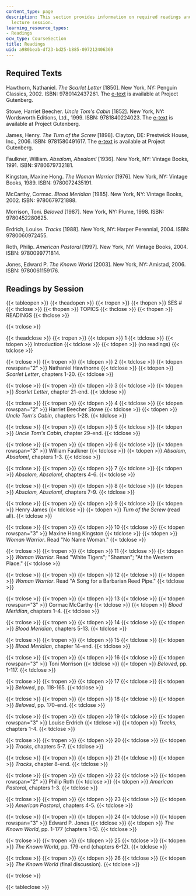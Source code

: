 ```yaml
---
content_type: page
description: This section provides information on required readings and readings by
  lecture session.
learning_resource_types:
- Readings
ocw_type: CourseSection
title: Readings
uid: a980beab-df23-bd25-b885-097212406369
---
```


Required Texts
--------------

Hawthorn, Nathaniel. _The Scarlet Letter_ \[1850\]. New York, NY: Penguin Classics, 2002. ISBN: 9780142437261. The [e-text](http://www.gutenberg.org/etext/33) is available at Project Gutenberg.

Stowe, Harriet Beecher. _Uncle Tom's Cabin_ \[1852\]. New York, NY: Wordsworth Editions, Ltd., 1999. ISBN: 9781840224023. The [e-text](http://www.gutenberg.org/etext/203) is available at Project Gutenberg.

James, Henry. _The Turn of the Screw_ \[1898\]. Clayton, DE: Prestwick House, Inc., 2006. ISBN: 9781580491617. The [e-text](http://www.gutenberg.org/etext/209) is available at Project Gutenberg.

Faulkner, William. _Absalom, Absalom!_ \[1936\]. New York, NY: Vintage Books, 1991. ISBN: 9780679732181.

Kingston, Maxine Hong. _The Woman Warrior_ \[1976\]. New York, NY: Vintage Books, 1989. ISBN: 9780072435191.

McCarthy, Cormac. _Blood Meridian_ \[1985\]. New York, NY: Vintage Books, 2002. ISBN: 9780679721888.

Morrison, Toni. _Beloved_ \[1987\]. New York, NY: Plume, 1998. ISBN: 9780452280625.

Erdrich, Louise. _Tracks_ \[1988\]. New York, NY: Harper Perennial, 2004. ISBN: 9780060972455.

Roth, Philip. _American Pastoral_ \[1997\]. New York, NY: Vintage Books, 2004. ISBN: 9780099771814.

Jones, Edward P. _The Known World_ \[2003\]. New York, NY: Amistad, 2006. ISBN: 9780061159176.

Readings by Session
-------------------

{{< tableopen >}}
{{< theadopen >}}
{{< tropen >}}
{{< thopen >}}
SES #
{{< thclose >}}
{{< thopen >}}
TOPICS
{{< thclose >}}
{{< thopen >}}
READINGS
{{< thclose >}}

{{< trclose >}}

{{< theadclose >}}
{{< tropen >}}
{{< tdopen >}}
1
{{< tdclose >}}
{{< tdopen >}}
Introduction
{{< tdclose >}}
{{< tdopen >}}
(no readings)
{{< tdclose >}}

{{< trclose >}}
{{< tropen >}}
{{< tdopen >}}
2
{{< tdclose >}}
{{< tdopen rowspan="2" >}}
Nathaniel Hawthorne
{{< tdclose >}}
{{< tdopen >}}
_Scarlet Letter_, chapters 1-20.
{{< tdclose >}}

{{< trclose >}}
{{< tropen >}}
{{< tdopen >}}
3
{{< tdclose >}}
{{< tdopen >}}
_Scarlet Letter_, chapter 21-end.
{{< tdclose >}}

{{< trclose >}}
{{< tropen >}}
{{< tdopen >}}
4
{{< tdclose >}}
{{< tdopen rowspan="2" >}}
Harriet Beecher Stowe
{{< tdclose >}}
{{< tdopen >}}
_Uncle Tom's Cabin_, chapters 1-28.
{{< tdclose >}}

{{< trclose >}}
{{< tropen >}}
{{< tdopen >}}
5
{{< tdclose >}}
{{< tdopen >}}
_Uncle Tom's Cabin_, chapter 29-end.
{{< tdclose >}}

{{< trclose >}}
{{< tropen >}}
{{< tdopen >}}
6
{{< tdclose >}}
{{< tdopen rowspan="3" >}}
William Faulkner
{{< tdclose >}}
{{< tdopen >}}
_Absalom, Absalom!_, chapters 1-3.
{{< tdclose >}}

{{< trclose >}}
{{< tropen >}}
{{< tdopen >}}
7
{{< tdclose >}}
{{< tdopen >}}
_Absalom, Absalom!_, chapters 4-6.
{{< tdclose >}}

{{< trclose >}}
{{< tropen >}}
{{< tdopen >}}
8
{{< tdclose >}}
{{< tdopen >}}
_Absalom, Absalom!_, chapters 7-9.
{{< tdclose >}}

{{< trclose >}}
{{< tropen >}}
{{< tdopen >}}
9
{{< tdclose >}}
{{< tdopen >}}
Henry James
{{< tdclose >}}
{{< tdopen >}}
_Turn of the Screw_ (read all).
{{< tdclose >}}

{{< trclose >}}
{{< tropen >}}
{{< tdopen >}}
10
{{< tdclose >}}
{{< tdopen rowspan="3" >}}
Maxine Hong Kingston
{{< tdclose >}}
{{< tdopen >}}
_Woman Warrior_. Read "No Name Woman."
{{< tdclose >}}

{{< trclose >}}
{{< tropen >}}
{{< tdopen >}}
11
{{< tdclose >}}
{{< tdopen >}}
_Woman Warrior_. Read "White Tigers"; "Shaman"; "At the Western Place."
{{< tdclose >}}

{{< trclose >}}
{{< tropen >}}
{{< tdopen >}}
12
{{< tdclose >}}
{{< tdopen >}}
_Woman Warrior_. Read "A Song for a Barbarian Reed Pipe."
{{< tdclose >}}

{{< trclose >}}
{{< tropen >}}
{{< tdopen >}}
13
{{< tdclose >}}
{{< tdopen rowspan="3" >}}
Cormac McCarthy
{{< tdclose >}}
{{< tdopen >}}
_Blood Meridian_, chapters 1-4.
{{< tdclose >}}

{{< trclose >}}
{{< tropen >}}
{{< tdopen >}}
14
{{< tdclose >}}
{{< tdopen >}}
_Blood Meridian_, chapters 5-13.
{{< tdclose >}}

{{< trclose >}}
{{< tropen >}}
{{< tdopen >}}
15
{{< tdclose >}}
{{< tdopen >}}
_Blood Meridian_, chapter 14-end.
{{< tdclose >}}

{{< trclose >}}
{{< tropen >}}
{{< tdopen >}}
16
{{< tdclose >}}
{{< tdopen rowspan="3" >}}
Toni Morrison
{{< tdclose >}}
{{< tdopen >}}
_Beloved_, pp. 1-117.
{{< tdclose >}}

{{< trclose >}}
{{< tropen >}}
{{< tdopen >}}
17
{{< tdclose >}}
{{< tdopen >}}
_Beloved_, pp. 118-165.
{{< tdclose >}}

{{< trclose >}}
{{< tropen >}}
{{< tdopen >}}
18
{{< tdclose >}}
{{< tdopen >}}
_Beloved_, pp. 170-end.
{{< tdclose >}}

{{< trclose >}}
{{< tropen >}}
{{< tdopen >}}
19
{{< tdclose >}}
{{< tdopen rowspan="3" >}}
Louise Erdrich
{{< tdclose >}}
{{< tdopen >}}
_Tracks_, chapters 1-4.
{{< tdclose >}}

{{< trclose >}}
{{< tropen >}}
{{< tdopen >}}
20
{{< tdclose >}}
{{< tdopen >}}
_Tracks_, chapters 5-7.
{{< tdclose >}}

{{< trclose >}}
{{< tropen >}}
{{< tdopen >}}
21
{{< tdclose >}}
{{< tdopen >}}
_Tracks_, chapter 8-end.
{{< tdclose >}}

{{< trclose >}}
{{< tropen >}}
{{< tdopen >}}
22
{{< tdclose >}}
{{< tdopen rowspan="2" >}}
Philip Roth
{{< tdclose >}}
{{< tdopen >}}
_American Pastoral_, chapters 1-3.
{{< tdclose >}}

{{< trclose >}}
{{< tropen >}}
{{< tdopen >}}
23
{{< tdclose >}}
{{< tdopen >}}
_American Pastoral_, chapters 4-5.
{{< tdclose >}}

{{< trclose >}}
{{< tropen >}}
{{< tdopen >}}
24
{{< tdclose >}}
{{< tdopen rowspan="3" >}}
Edward P. Jones
{{< tdclose >}}
{{< tdopen >}}
_The Known World_, pp. 1-177 (chapters 1-5).
{{< tdclose >}}

{{< trclose >}}
{{< tropen >}}
{{< tdopen >}}
25
{{< tdclose >}}
{{< tdopen >}}
_The Known World_, pp. 179-end (chapters 6-12).
{{< tdclose >}}

{{< trclose >}}
{{< tropen >}}
{{< tdopen >}}
26
{{< tdclose >}}
{{< tdopen >}}
_The Known World_ (final discussion).
{{< tdclose >}}

{{< trclose >}}

{{< tableclose >}}